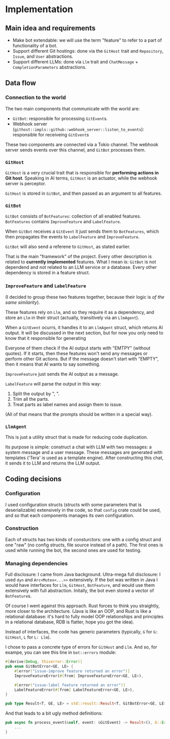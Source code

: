 # Implementation

## Main idea and requirements

- Make bot extendable: we will use the term "feature" to refer to a part of functionality of a bot.
- Support different Git hostings: done via the `GitHost` trait and `Repository`, `Issue`, and `User` abstractions.
- Support different LLMs: done via `Llm` trait and `ChatMessage` + `CompletionParameters` abstractions.

## Data flow

### Connection to the world

The two main components that communicate with the world are:
- `GitBot`: responsible for processing `GitEvent`s.
- Webhook server (`githost::impls::github::webhook_server::listen_to_events`): responsible for receiveing `GitEvent`s

These two components are connected via a Tokio channel. The webhook server sends events over this channel, and `GitBot` processes them.

### `GitHost`

`GitHost` is a very crucial trait that is responsible for **performing actions in Git host**. Speaking in AI terms, `GitHost` is an actuator, while the webhook server is perceptor.

`GitHost` is stored in `GitBot`, and then passed as an argument to all features.

### `GitBot`

`GitBot` consists of `BotFeatures`: collection of all enabled features. `BotFeatures` contains `ImproveFeature` and `LabelFeature`.

When `GitBot` receives a `GitEvent` it just sends them to `BotFeatures`, which then propagates the events to `LabelFeature` and `ImproveFeature`.

`GitBot` will also send a referene to `GitHost`, as stated earlier.

That is the main "framework" of the project. Every other description is related to **currently implemented** features. What I mean is: `GitBot` is not dependend and not related to an LLM service or a database. Every other dependency is stored in a feature struct.

### `ImproveFeature` and `LabelFeature`

(I decided to group these two features together, because their logic is *of the same similarity*).

These features rely on `Llm`, and so they require it as a dependency, and store an `Llm` in their struct (actually, transitively via an `LlmAgent`).

When a `GitEvent` ocurrs, it handles it to an `LlmAgent` struct, which returns AI output. It will be discussed in the next section, but for now you only need to know that it responsible for generating 

Everyone of them check if the AI output starts with "EMTPY" (without quotes). If it starts, then these features won't send any messages or perform other Git actions. But if the message doesn't start with "EMPTY", then it means that AI wants to say something.

`ImproveFeature` just sends the AI output as a message.

`LabelFeature` will parse the output in this way:

1. Split the output by ", ".
2. Trim all the parts.
3. Treat parts as label names and assign them to issue.

(All of that means that the prompts should be written in a special way).

### `LlmAgent`

This is just a utility struct that is made for reducing code duplication.

Its purpose is simple: construct a chat with LLM with two messages: a system message and a user message. These messages are generated with templates ('Tera' is used as a template engine). After constructing this chat, it sends it to LLM and returns the LLM output.

## Coding decisions

### Configuration

I used configuration structs (structs with some parameters that is deserializable) extensively in the code, so that `config` crate could be used, and so that each components manages its own configuration.

### Construction

Each of structs has two kinds of consturctors: one with a config struct and one "raw" (no config structs, file source instead of a path). The first ones is used while running the bot, the second ones are used for testing.

### Managing dependencies

Full disclosure: I came from Java background. Ultra-mega full disclosure: I used `dyn` and `Arc<Mutex<...>>` extensively. If the bot was written in Java I would have interfaces for `Llm`, `GitHost`, `BotFeature`, and would use them extensively with full abstraction. Initally, the bot even stored a vector of `BotFeature`s.

Of course I went against this approach. Rust forces to think you straightly, more closer to the architecture. (Java is like an OOP, and Rust is like a relational database: it's hard to fully model OOP relationships and principles in a relational database, RDB is flatter, hope you got the idea).

Instead of interfaces, the code has generic parameters (typically, `G` for `G: GitHost`, `L` for `L: Llm`).

I chose to pass a concrete type of errors for `GitHost` and `Llm`. And so, for exampe, you can see this line in `bot::errors` module:

```rust
#[derive(Debug, thiserror::Error)]
pub enum GitBotError<GE, LE> {
    #[error("issue-improve feature returned an error")]
    ImproveFeatureError(#[from] ImproveFeatureError<GE, LE>),

    #[error("issue-label feature returned an error")]
    LabelFeatureError(#[from] LabelFeatureError<GE, LE>),
}

pub type Result<T, GE, LE> = std::result::Result<T, GitBotError<GE, LE>>;
```

And that leads to a bit ugly method definitions:

```rust
pub async fn process_event(&self, event: &GitEvent) -> Result<(), G::Error, L::Error> {
    ...
}
```
